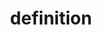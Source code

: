 ---
layout: posts_by_category
categories: definition
title: definition
permalink: /category/definition
---